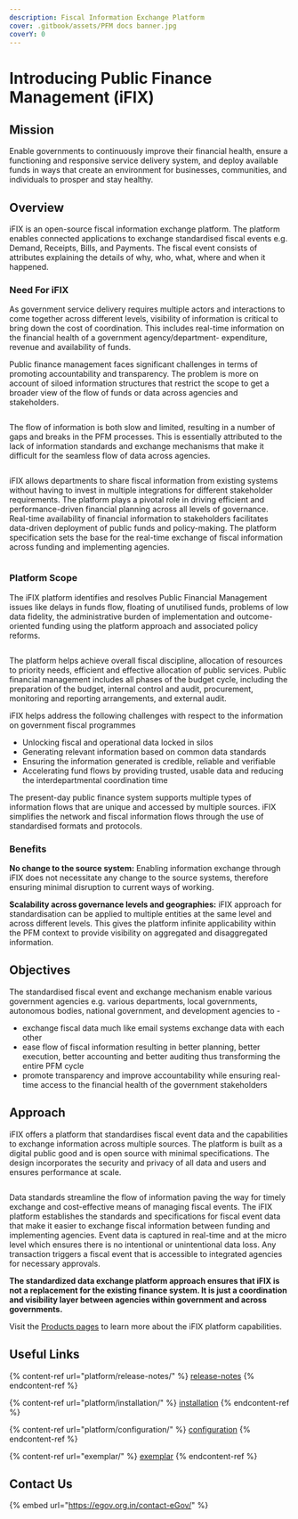 ```yaml
---
description: Fiscal Information Exchange Platform
cover: .gitbook/assets/PFM docs banner.jpg
coverY: 0
---
```


# Introducing Public Finance Management (iFIX)

## Mission

Enable governments to continuously improve their financial health, ensure a functioning and responsive service delivery system, and deploy available funds in ways that create an environment for businesses, communities, and individuals to prosper and stay healthy.

## Overview

iFIX is an open-source fiscal information exchange platform. The platform enables connected applications to exchange standardised fiscal events e.g. Demand, Receipts, Bills, and Payments. The fiscal event consists of attributes explaining the details of why, who, what, where and when it happened.&#x20;

### Need For iFIX

As government service delivery requires multiple actors and interactions to come together across different levels, visibility of information is critical to bring down the cost of coordination. This includes real-time information on the financial health of a government agency/department- expenditure, revenue and availability of funds.

Public finance management faces significant challenges in terms of promoting accountability and transparency. The problem is more on account of siloed information structures that restrict the scope to get a broader view of the flow of funds or data across agencies and stakeholders.&#x20;

<figure><img src=".gitbook/assets/image (8).png" alt=""><figcaption></figcaption></figure>

The flow of information is both slow and limited, resulting in a number of gaps and breaks in the PFM processes. This is essentially attributed to the lack of information standards and exchange mechanisms that make it difficult for the seamless flow of data across agencies.

<figure><img src=".gitbook/assets/image (45).png" alt=""><figcaption></figcaption></figure>

iFIX allows departments to share fiscal information from existing systems without having to invest in multiple integrations for different stakeholder requirements. The platform plays a pivotal role in driving efficient and performance-driven financial planning across all levels of governance. Real-time availability of financial information to stakeholders facilitates data-driven deployment of public funds and policy-making. The platform specification sets the base for the real-time exchange of fiscal information across funding and implementing agencies.

<figure><img src=".gitbook/assets/image (34).png" alt=""><figcaption></figcaption></figure>

### Platform Scope

The iFIX platform identifies and resolves Public Financial Management issues like delays in funds flow, floating of unutilised funds, problems of low data fidelity,  the administrative burden of implementation and outcome-oriented funding using the platform approach and associated policy reforms.&#x20;

<figure><img src=".gitbook/assets/image (28).png" alt=""><figcaption></figcaption></figure>

The platform helps achieve overall fiscal discipline, allocation of resources to priority needs, efficient and effective allocation of public services. Public financial management includes all phases of the budget cycle, including the preparation of the budget, internal control and audit, procurement, monitoring and reporting arrangements, and external audit.&#x20;

iFIX helps address the following challenges with respect to the information on government fiscal programmes&#x20;

* Unlocking fiscal and operational data locked in silos&#x20;
* Generating relevant information based on common data standards&#x20;
* Ensuring the information generated is credible, reliable and verifiable&#x20;
* Accelerating fund flows by providing trusted, usable data and reducing the interdepartmental coordination time

The present-day public finance system supports multiple types of information flows that are unique and accessed by multiple sources. iFIX simplifies the network and fiscal information flows through the use of standardised formats and protocols.

### Benefits

**No change to the source system:** Enabling information exchange through iFIX does not necessitate any change to the source systems, therefore ensuring minimal disruption to current ways of working.&#x20;

**Scalability across governance levels and geographies:** iFIX approach for standardisation can be applied to multiple entities at the same level and across different levels. This gives the platform infinite applicability within the PFM context to provide visibility on aggregated and disaggregated information.

## Objectives

The standardised fiscal event and exchange mechanism enable various government agencies e.g. various departments, local governments, autonomous bodies, national government, and development agencies to -

* exchange fiscal data much like email systems exchange data with each other
* ease flow of fiscal information resulting in better planning, better execution, better accounting and better auditing thus transforming the entire PFM cycle
* promote transparency and improve accountability while ensuring real-time access to the financial health of the government stakeholders

## Approach

iFIX offers a platform that standardises fiscal event data and the capabilities to exchange information across multiple sources. The platform is built as a digital public good and is open source with minimal specifications. The design incorporates the security and privacy of all data and users and ensures performance at scale.

<figure><img src=".gitbook/assets/image (5).png" alt=""><figcaption></figcaption></figure>

Data standards streamline the flow of information paving the way for timely exchange and cost-effective means of managing fiscal events. The iFIX platform establishes the standards and specifications for fiscal event data that make it easier to exchange fiscal information between funding and implementing agencies. Event data is captured in real-time and at the micro level which ensures there is no intentional or unintentional data loss. Any transaction triggers a fiscal event that is accessible to integrated agencies for necessary approvals.&#x20;

**The standardized data exchange platform approach ensures that iFIX is not a replacement for the existing finance system. It is just a coordination and visibility layer between agencies within government and across governments.**

Visit the [Products pages](exemplar/) to learn more about the iFIX platform capabilities.

## Useful Links

{% content-ref url="platform/release-notes/" %}
[release-notes](platform/release-notes/)
{% endcontent-ref %}

{% content-ref url="platform/installation/" %}
[installation](platform/installation/)
{% endcontent-ref %}

{% content-ref url="platform/configuration/" %}
[configuration](platform/configuration/)
{% endcontent-ref %}

{% content-ref url="exemplar/" %}
[exemplar](exemplar/)
{% endcontent-ref %}

## Contact Us

{% embed url="https://egov.org.in/contact-eGov/" %}

